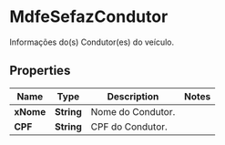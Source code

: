 

# MdfeSefazCondutor

Informações do(s) Condutor(es) do veículo.

## Properties

| Name | Type | Description | Notes |
|------------ | ------------- | ------------- | -------------|
|**xNome** | **String** | Nome do Condutor. |  |
|**CPF** | **String** | CPF do Condutor. |  |



